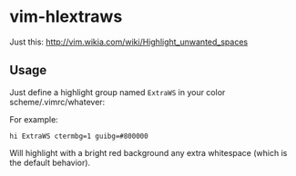 vim-hlextraws
=============

Just this: http://vim.wikia.com/wiki/Highlight_unwanted_spaces

Usage
-----
Just define a highlight group named `ExtraWS` in your color scheme/.vimrc/whatever:

For example:
```viml
hi ExtraWS ctermbg=1 guibg=#800000
```
Will highlight with a bright red background any extra whitespace (which is the default behavior).
